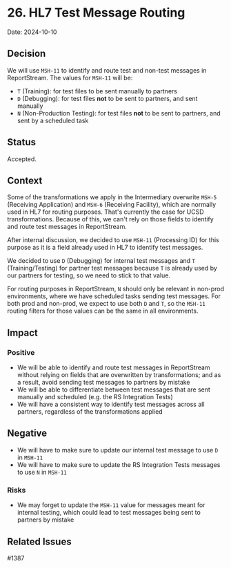 # 26. HL7 Test Message Routing

Date: 2024-10-10

## Decision

We will use `MSH-11` to identify and route test and non-test messages in ReportStream. The values for `MSH-11` will be:
- `T` (Training): for test files to be sent manually to partners
- `D` (Debugging): for test files **not** to be sent to partners, and sent manually
- `N` (Non-Production Testing): for test files **not** to be sent to partners, and sent by a scheduled task

## Status

Accepted.

## Context

Some of the transformations we apply in the Intermediary overwrite `MSH-5` (Receiving Application) and `MSH-6` (Receiving Facility), which are normally used in HL7 for routing purposes. That's currently the case for UCSD transformations. Because of this, we can't rely on those fields to identify and route test messages in ReportStream.

After internal discussion, we decided to use `MSH-11` (Processing ID) for this purpose as it is a field already used in HL7 to identify test messages.

We decided to use `D` (Debugging) for internal test messages and `T` (Training/Testing) for partner test messages because `T` is already used by our partners for testing, so we need to stick to that value.

For routing purposes in ReportStream, `N` should only be relevant in non-prod environments, where we have scheduled tasks sending test messages. For both prod and non-prod, we expect to use both `D` and `T`, so the `MSH-11` routing filters for those values can be the same in all environments.

## Impact

### Positive

- We will be able to identify and route test messages in ReportStream without relying on fields that are overwritten by transformations; and as a result, avoid sending test messages to partners by mistake
- We will be able to differentiate between test messages that are sent manually and scheduled (e.g. the RS Integration Tests)
- We will have a consistent way to identify test messages across all partners, regardless of the transformations applied

## Negative

- We will have to make sure to update our internal test message to use `D` in `MSH-11`
- We will have to make sure to update the RS Integration Tests messages to use `N` in `MSH-11`

### Risks

- We may forget to update the `MSH-11` value for messages meant for internal testing, which could lead to test messages being sent to partners by mistake

## Related Issues

#1387
